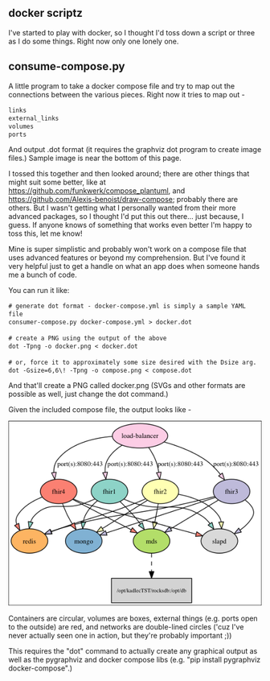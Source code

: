 docker scriptz
--

I've started to play with docker, so I thought I'd toss down a script or
three as I do some things. Right now only one lonely one.

consume-compose.py
--

A little program to take a docker compose file and try to map out
the connections between the various pieces. Right now it tries to
map out -

    links
    external_links
    volumes
    ports

And output .dot format (it requires the graphviz dot program to create
image files.) Sample image is near the bottom of this page.

I tossed this together and then looked around; there are other things
that might suit some better, like at https://github.com/funkwerk/compose_plantuml,
and https://github.com/Alexis-benoist/draw-compose; probably there
are others. But I wasn't getting what I personally wanted from their
more advanced packages, so I thought I'd put this out there... just
because, I guess. If anyone knows of something that works even better
I'm happy to toss this, let me know!


Mine is super simplistic and probably won't work on a compose file
that uses advanced features or beyond my comprehension. But I've
found it very helpful just to get a handle on what an app does when
someone hands me a bunch of code.

You can run it like:

    # generate dot format - docker-compose.yml is simply a sample YAML file
    consumer-compose.py docker-compose.yml > docker.dot
    
    # create a PNG using the output of the above
    dot -Tpng -o docker.png < docker.dot

    # or, force it to approximately some size desired with the Dsize arg.
    dot -Gsize=6,6\! -Tpng -o compose.png < compose.dot

And that'll create a PNG called docker.png (SVGs and other formats
are possible as well, just change the dot command.)

Given the included compose file, the output looks like -

![visualizing compose](compose.png)

Containers are circular, volumes are boxes, external things (e.g.
ports open to the outside) are red, and networks are double-lined
circles ('cuz I've never actually seen one in action, but they're
probably important ;))

This requires the "dot" command to actually create any graphical
output as well as the pygraphviz and docker compose libs (e.g. "pip
install pygraphviz docker-compose".)



